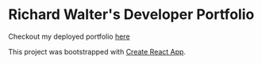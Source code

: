 # Richard Walter's Developer Portfolio

Checkout my deployed portfolio [here](https://richardwalter515.github.io/react-portfolio/)

This project was bootstrapped with [Create React App](https://github.com/facebook/create-react-app).

